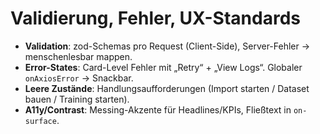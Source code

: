# Validierung, Fehler, UX-Standards

* **Validation**: zod-Schemas pro Request (Client-Side), Server-Fehler → menschenlesbar mappen.
* **Error-States**: Card-Level Fehler mit „Retry“ + „View Logs“. Globaler `onAxiosError` → Snackbar.
* **Leere Zustände**: Handlungsaufforderungen (Import starten / Dataset bauen / Training starten).
* **A11y/Contrast**: Messing-Akzente für Headlines/KPIs, Fließtext in `on-surface`.
